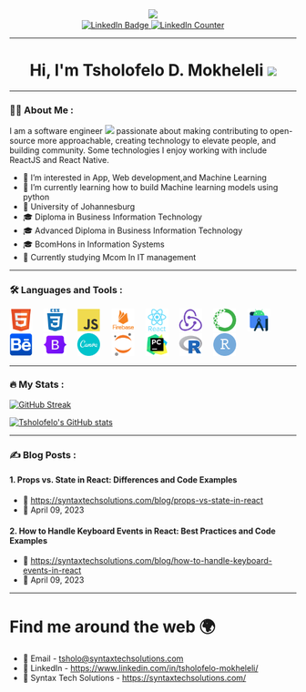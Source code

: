 
<div id="header" align="center">
  <img src="https://media.giphy.com/media/3kPDmoWdBpQPNhCnUG/giphy.gif" width="300"/>
</div>
<div id="badges" align="center">
  <a href="https://www.linkedin.com/in/tsholofelo-mokheleli/">
    <img src="https://img.shields.io/badge/LinkedIn-blue?style=for-the-badge&logo=linkedin&logoColor=white" alt="LinkedIn Badge"/>
    <img src="https://komarev.com/ghpvc/?username=tsholofelo-mokheleli&style=for-the-badge&color=blue" alt="LinkedIn Counter"/>
  </a>
</div>

---

<h1 align="center">
  Hi, I'm Tsholofelo D. Mokheleli
  <img src="https://media.giphy.com/media/hvRJCLFzcasrR4ia7z/giphy.gif" width="30px"/>
</h1>

---

### :man_technologist: About Me :

I am a software engineer <img src="https://media.giphy.com/media/WUlplcMpOCEmTGBtBW/giphy.gif" width="30"> passionate about making contributing to open-source more approachable, creating technology to elevate people, and building community. Some technologies I enjoy working with include ReactJS and React Native.


- :telescope: I’m interested in App, Web development,and Machine Learning 
- :seedling: I’m currently learning how to build Machine learning models using python
- :school: University of Johannesburg 
- :mortar_board: Diploma in Business Information Technology 
- :mortar_board: Advanced Diploma in Business Information Technology 
- :mortar_board: BcomHons in Information Systems
- :toolbox: Currently studying Mcom In IT management

---

### :hammer_and_wrench: Languages and Tools :

<div>
  <img src="https://github.com/devicons/devicon/blob/master/icons/html5/html5-original.svg" title="HTML5" alt="HTML" width="40" height="40"/>
  &nbsp;&nbsp;&nbsp;
  <img src="https://github.com/devicons/devicon/blob/master/icons/css3/css3-plain-wordmark.svg"  title="CSS3" alt="CSS" width="40" height="40"/>
  &nbsp;&nbsp;&nbsp;
  <img src="https://github.com/devicons/devicon/blob/master/icons/javascript/javascript-original.svg" title="JavaScript" alt="JavaScript" width="40" height="40"/>
  &nbsp;&nbsp;&nbsp;
  <img src="https://github.com/devicons/devicon/blob/master/icons/firebase/firebase-plain-wordmark.svg" title="Firebase" alt="Firebase" width="40" height="40"/>
  &nbsp;&nbsp;&nbsp;
  <img src="https://github.com/devicons/devicon/blob/master/icons/react/react-original-wordmark.svg" title="React" alt="React" width="40" height="40"/>
  &nbsp;&nbsp;&nbsp;
  <img src="https://github.com/devicons/devicon/blob/master/icons/redux/redux-original.svg" title="Redux" alt="Redux " width="40" height="40"/>
  &nbsp;&nbsp;&nbsp;
  <img src="https://github.com/devicons/devicon/blob/master/icons/anaconda/anaconda-original.svg" title="Anaconda" alt="Acaconda" width="40" height="40"/>
  &nbsp;&nbsp;&nbsp;
  <img src="https://github.com/devicons/devicon/blob/master/icons/androidstudio/androidstudio-original.svg" title="Android Studio" alt="Android Studio" width="40" height="40"/>
  &nbsp;&nbsp;&nbsp;
  <img src="https://github.com/devicons/devicon/blob/master/icons/behance/behance-original.svg" title="Behance" alt="Behance" width="40" height="40"/>
  &nbsp;&nbsp;&nbsp;
  <img src="https://github.com/devicons/devicon/blob/master/icons/bootstrap/bootstrap-original.svg" title="Boostrap" alt="Boostrap" width="40" height="40"/>
  &nbsp;&nbsp;&nbsp;
  <img src="https://github.com/devicons/devicon/blob/master/icons/canva/canva-original.svg" title="Canva" alt="Canva" width="40" height="40"/>
  &nbsp;&nbsp;&nbsp;
  <img src="https://github.com/devicons/devicon/blob/master/icons/jupyter/jupyter-original.svg" title="jupyter" alt="jupyter" width="40" height="40"/>
  &nbsp;&nbsp;&nbsp;
  <img src="https://github.com/devicons/devicon/blob/master/icons/pycharm/pycharm-original.svg" title="pycharm" alt="pycharm" width="40" height="40"/>
  &nbsp;&nbsp;&nbsp;
  <img src="https://github.com/devicons/devicon/blob/master/icons/r/r-original.svg" title="r" alt="r" width="40" height="40"/>
  &nbsp;&nbsp;&nbsp;
  <img src="https://github.com/devicons/devicon/blob/master/icons/rstudio/rstudio-original.svg" title="rstudio" alt="rstudio" width="40" height="40"/>
  &nbsp;&nbsp;&nbsp;
</div>

---

### :fire: My Stats :
[![GitHub Streak](http://github-readme-streak-stats.herokuapp.com?user=tsholofelo-mokheleli&border_radius=5&date_format=j%20M%5B%20Y%5D&mode=weekly)](https://git.io/streak-stats)

[![Tsholofelo's GitHub stats](https://github-readme-stats.vercel.app/api?username=tsholofelo-mokheleli&count_private=true&show_icons=true)](https://github.com/anuraghazra/github-readme-stats)


---

### :writing_hand: Blog Posts :
#### 1. Props vs. State in React: Differences and Code Examples
- :link: https://syntaxtechsolutions.com/blog/props-vs-state-in-react
- :date: April 09, 2023

#### 2. How to Handle Keyboard Events in React: Best Practices and Code Examples
- :link: https://syntaxtechsolutions.com/blog/how-to-handle-keyboard-events-in-react
- :date: April 09, 2023

--- 

# Find me around the web 	:earth_africa:

- :email: Email - tsholo@syntaxtechsolutions.com
- :link: LinkedIn - https://www.linkedin.com/in/tsholofelo-mokheleli/
- :link: Syntax Tech Solutions - https://syntaxtechsolutions.com/

